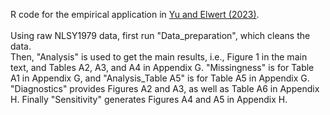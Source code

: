 
 R code for the empirical application in [Yu and Elwert (2023)](https://arxiv.org/abs/2306.16591). <br />
  <br />
 Using raw NLSY1979 data, first run "Data_preparation", which cleans the data. <br />
 Then, "Analysis" is used to get the main results, i.e., Figure 1 in the main text, and Tables A2, A3, and A4 in Appendix G. "Missingness" is for Table A1 in Appendix G, and "Analysis_Table A5" is for Table A5 in Appendix G. "Diagnostics" provides Figures A2 and A3, as well as Table A6 in Appendix H. Finally "Sensitivity" generates Figures A4 and A5 in Appendix H.
